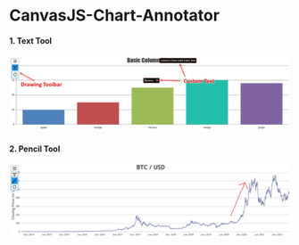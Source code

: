 # CanvasJS-Chart-Annotator
#### 1. Text Tool
![Basic Info](https://raw.githubusercontent.com/vishwas-r/CanvasJS-Chart-Annotator/main/screenshots/text-tool.jpg)

#### 2. Pencil Tool
![Pencil Tool](https://raw.githubusercontent.com/vishwas-r/CanvasJS-Chart-Annotator/main/screenshots/pencil-tool.jpg)
